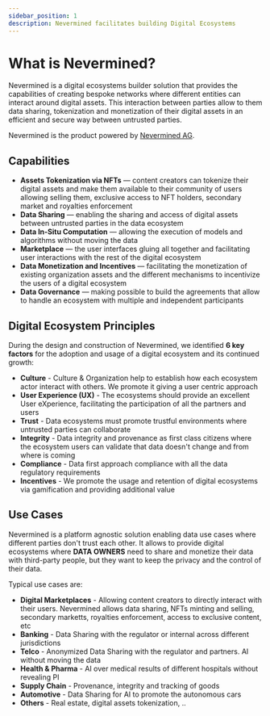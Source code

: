 ```yaml
---
sidebar_position: 1
description: Nevermined facilitates building Digital Ecosystems
---
```


# What is Nevermined?

Nevermined is a digital ecosystems builder solution that provides the capabilities of
creating bespoke networks where different entities can interact around digital assets.
This interaction between parties allow to them data sharing, tokenization and 
monetization of their digital assets in an efficient and secure way between 
untrusted parties.

Nevermined is the product powered by [Nevermined AG](https://nevermined.io).

## Capabilities

* **Assets Tokenization via NFTs** — content creators can tokenize their digital 
  assets and make them available to their community of users allowing selling them,
  exclusive access to NFT holders, secondary market and royalties enforcement
* **Data Sharing** — enabling the sharing and access of digital assets between 
  untrusted parties in the data ecosystem
* **Data In-Situ Computation**  — allowing the execution of models and algorithms 
  without moving the data
* **Marketplace** — the user interfaces gluing all together and facilitating user
   interactions with the rest of the digital ecosystem
* **Data Monetization and Incentives** — facilitating the monetization of existing 
  organization assets and the different mechanisms to incentivize the users of a 
  digital ecosystem
* **Data Governance** — making possible to build the agreements that allow to 
  handle an ecosystem with multiple and independent participants


## Digital Ecosystem Principles

During the design and construction of Nevermined, we identified **6 key factors**
for the adoption and usage of a digital ecosystem and its continued growth:

* **Culture** - Culture & Organization help to establish how each ecosystem actor
  interact with others.  We promote it giving a user centric approach
* **User Experience (UX)** - The ecosystems should provide an excellent User
  eXperience, facilitating the participation of all the partners and users
* **Trust** - Data ecosystems must promote trustful environments where untrusted
  parties can collaborate
* **Integrity** - Data integrity and provenance as first class citizens where the
  ecosystem users can validate that data doesn't change and from where is coming
* **Compliance** - Data first approach compliance with all the data regulatory
  requirements
* **Incentives** - We promote the usage and retention of digital ecosystems via
  gamification and providing additional value


## Use Cases

Nevermined is a platform agnostic solution enabling data use cases where
different parties don't trust each other.
It allows to provide digital ecosystems where **DATA OWNERS** need to share and
monetize their data with third-party people, but they want to keep the privacy
and the control of their data.

Typical use cases are:

* **Digital Marketplaces** - Allowing content creators to directly interact with their
  users. Nevermined allows data sharing, NFTs minting and selling, secondary marketts,
  royalties enforcement, access to exclusive content, etc
* **Banking** - Data Sharing with the regulator or internal across different
  jurisdictions
* **Telco** - Anonymized Data Sharing with the regulator and partners. AI without 
  moving the data  
* **Health & Pharma** - AI over medical results of different hospitals without
  revealing PI
* **Supply Chain** - Provenance, integrity and tracking of goods
* **Automotive** - Data Sharing for AI to promote the autonomous cars
* **Others** - Real estate, digital assets tokenization, ..
